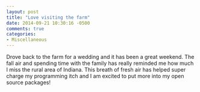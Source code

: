 ```yaml
---
layout: post
title: "Love visiting the farm"
date: 2014-09-21 10:30:16 -0500
comments: true
categories: 
- Miscellaneous
---
```

Drove back to the farm for a wedding and it has been a great weekend.  The fall
air and spending time with the family has really reminded me how much I miss
the rural area of Indiana.  This breath of fresh air has helped super charge my
programming itch and I am excited to put more into my open source packages!
